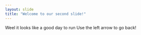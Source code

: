 ```yaml
---
layout: slide
title: "Welcome to our second slide!"
---
```

Weel it  looks like a good day to run
Use the left arrow to go back!
